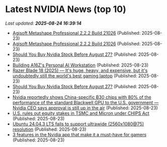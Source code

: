 # Latest NVIDIA News (top 10)
_Last updated: **2025-08-24 16:39:14**_

- [Agisoft Metashape Professional 2.2.2 Build 21026](https://post.rlsbb.ru/agisoft-metashape-professional-2-2-2-build-21026/) (Published: 2025-08-23)
- [Agisoft Metashape Professional 2.2.2 Build 21026](https://post.rlsbb.cc/agisoft-metashape-professional-2-2-2-build-21026/) (Published: 2025-08-23)
- [Should You Buy Nvidia Stock Before August 27?](https://biztoc.com/x/f75e4961eea803ab) (Published: 2025-08-23)
- [Building A16Z's Personal AI Workstation](https://a16z.com/building-a16zs-personal-ai-workstation-with-four-nvidia-rtx-6000-pro-blackwell-max-q-gpus/) (Published: 2025-08-23)
- [Razer Blade 18 (2025) — It's huge, heavy, and expensive, but it's undoubtedly still the world's best gaming laptop](https://www.windowscentral.com/hardware/razer/razer-blade-18-2025-review) (Published: 2025-08-23)
- [Should You Buy Nvidia Stock Before August 27?](https://www.barchart.com/story/news/34352470/should-you-buy-nvidia-stock-before-august-27) (Published: 2025-08-23)
- [Nvidia reportedly shows China-specific B30 chips with 80% of the performance of the standard Blackwell GPU to the U.S. government — Nvidia CEO says approval is still up in the air](https://www.tomshardware.com/pc-components/gpus/nvidia-reportedly-shows-china-specific-b30-chips-with-80-percent-of-the-performance-of-the-standard-blackwell-gpu-to-the-u-s-government-nvidia-ceo-says-approval-is-still-up-in-the-air) (Published: 2025-08-23)
- [U.S. rules out equity stakes in TSMC and Micron under CHIPS Act](https://www.notebookcheck.net/U-S-rules-out-equity-stakes-in-TSMC-and-Micron-under-CHIPS-Act.1094856.0.html) (Published: 2025-08-23)
- [Ubuntu 24.04.3 LTS fails to support ultrawide (2560x1080@75) resolution](https://askubuntu.com/questions/1554927/ubuntu-24-04-3-lts-fails-to-support-ultrawide-2560x108075-resolution) (Published: 2025-08-23)
- [3 features in the Nvidia app that make it a must-have for gamers](https://www.xda-developers.com/use-nvidia-app-for-these-perks/) (Published: 2025-08-23)
